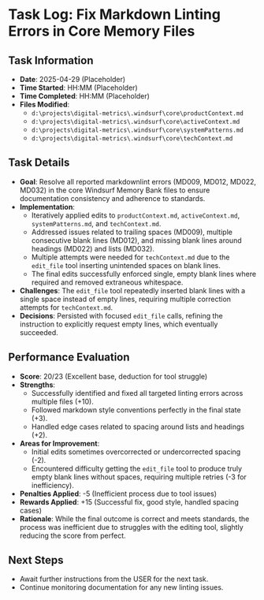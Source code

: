 # Task Log: Fix Markdown Linting Errors in Core Memory Files

## Task Information

- **Date**: 2025-04-29 (Placeholder)
- **Time Started**: HH:MM (Placeholder)
- **Time Completed**: HH:MM (Placeholder)
- **Files Modified**:
  - `d:\projects\digital-metrics\.windsurf\core\productContext.md`
  - `d:\projects\digital-metrics\.windsurf\core\activeContext.md`
  - `d:\projects\digital-metrics\.windsurf\core\systemPatterns.md`
  - `d:\projects\digital-metrics\.windsurf\core\techContext.md`

## Task Details

- **Goal**: Resolve all reported markdownlint errors (MD009, MD012, MD022, MD032) in the core Windsurf Memory Bank files to ensure documentation consistency and adherence to standards.
- **Implementation**:
  - Iteratively applied edits to `productContext.md`, `activeContext.md`, `systemPatterns.md`, and `techContext.md`.
  - Addressed issues related to trailing spaces (MD009), multiple consecutive blank lines (MD012), and missing blank lines around headings (MD022) and lists (MD032).
  - Multiple attempts were needed for `techContext.md` due to the `edit_file` tool inserting unintended spaces on blank lines.
  - The final edits successfully enforced single, empty blank lines where required and removed extraneous whitespace.
- **Challenges**: The `edit_file` tool repeatedly inserted blank lines with a single space instead of empty lines, requiring multiple correction attempts for `techContext.md`.
- **Decisions**: Persisted with focused `edit_file` calls, refining the instruction to explicitly request empty lines, which eventually succeeded.

## Performance Evaluation

- **Score**: 20/23 (Excellent base, deduction for tool struggle)
- **Strengths**:
  - Successfully identified and fixed all targeted linting errors across multiple files (+10).
  - Followed markdown style conventions perfectly in the final state (+3).
  - Handled edge cases related to spacing around lists and headings (+2).
- **Areas for Improvement**:
  - Initial edits sometimes overcorrected or undercorrected spacing (-2).
  - Encountered difficulty getting the `edit_file` tool to produce truly empty blank lines without spaces, requiring multiple retries (-3 for inefficiency).
- **Penalties Applied**: -5 (Inefficient process due to tool issues)
- **Rewards Applied**: +15 (Successful fix, good style, handled spacing cases)
- **Rationale**: While the final outcome is correct and meets standards, the process was inefficient due to struggles with the editing tool, slightly reducing the score from perfect.

## Next Steps

- Await further instructions from the USER for the next task.
- Continue monitoring documentation for any new linting issues.
